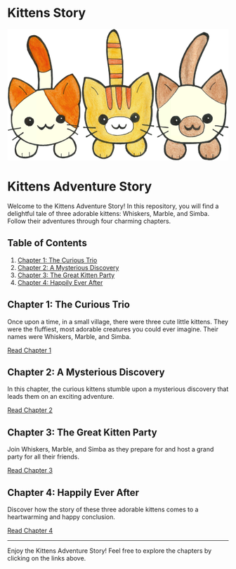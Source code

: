 # Kittens Story

![Kittens](images/kittens.png)

# Kittens Adventure Story

Welcome to the Kittens Adventure Story! In this repository, you will find a delightful tale of three adorable kittens: Whiskers, Marble, and Simba. Follow their adventures through four charming chapters.

## Table of Contents

1. [Chapter 1: The Curious Trio](#chapter-1-the-curious-trio)
2. [Chapter 2: A Mysterious Discovery](#chapter-2-a-mysterious-discovery)
3. [Chapter 3: The Great Kitten Party](#chapter-3-the-great-kitten-party)
4. [Chapter 4: Happily Ever After](#chapter-4-happily-ever-after)

## Chapter 1: The Curious Trio

Once upon a time, in a small village, there were three cute little kittens. They were the fluffiest, most adorable creatures you could ever imagine. Their names were Whiskers, Marble, and Simba.

[Read Chapter 1](chapter1.md)

## Chapter 2: A Mysterious Discovery

In this chapter, the curious kittens stumble upon a mysterious discovery that leads them on an exciting adventure.

[Read Chapter 2](chapter2.md)

## Chapter 3: The Great Kitten Party

Join Whiskers, Marble, and Simba as they prepare for and host a grand party for all their friends.

[Read Chapter 3](chapter3.md)

## Chapter 4: Happily Ever After

Discover how the story of these three adorable kittens comes to a heartwarming and happy conclusion.

[Read Chapter 4](chapter4.md)

---

Enjoy the Kittens Adventure Story! Feel free to explore the chapters by clicking on the links above.
